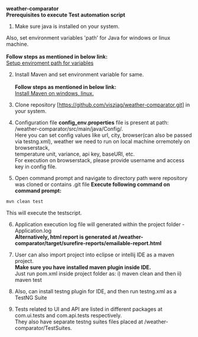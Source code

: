 <b>weather-comparator</b><br>
<b>Prerequisites to execute Test automation script</b><br>

1) Make sure java is installed on your system.

Also, set environment variables 'path' for Java for windows or linux machine.<br>                                                                 
<b>Follow steps as mentioned in below link:</b><br>
[Setup enviroment path for variables](https://docs.oracle.com/javase/tutorial/essential/environment/paths.html)

2) Install Maven and set environment variable for same.<br>                                                                                     
<b>Follow steps as mentioned in below link:</b><br>
[Install Maven on windows, linux.](http://www.baeldung.com/install-maven-on-windows-linux-mac)

3) Clone repository [https://github.com/viszjag/weather-comparator.git] in your system.

4) Configuration file <b>config_env.properties</b> file is present at path: /weather-comparator/src/main/java/Config/.<br>
Here you can set config values like url, city, browser(can also be passed via testng.xml), weather we need to run on local machine orremotely on browserstack,<br>
temperature unit, variance, api key, baseURI, etc.<br>
For execution on browserstack, please provide username and access key in config file.

5) Open command prompt and navigate to directory path were repository was cloned or contains .git file
<b>Execute following command on command prompt:</b><br>

```bash
mvn clean test
```
This will execute the testscript.

6) Application execution log file will generated within the project folder - Application.log <br>
<b>Alternatively, html report is generated at /weather-comparator/target/surefire-reports/emailable-report.html</b><br>

7) User can also import project into eclipse or intellij IDE as a maven project.<br>
<b> Make sure you have installed maven plugin inside IDE. </b><br>
 Just run pom.xml inside project folder as: i) maven clean and then ii) maven test <br>

8) Also, can install testng plugin for IDE, and then run testng.xml as a TestNG Suite<br>

9) Tests related to UI and API are listed in different packages at com.ui.tests and com.api.tests respectively. <br> 
They also have separate testng suites files placed at /weather-comparator/TestSuites.




 
